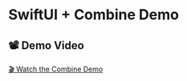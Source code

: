 # SwiftUI + Combine Demo

## 📽 Demo Video

[🎬 Watch the Combine Demo]([https://github.com/PareshKarnawat/CombineDemo/blob/main/Screenshots/CombineDemo.mov])
